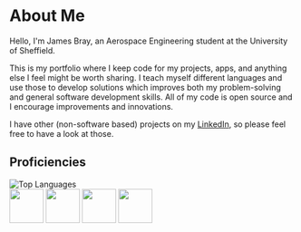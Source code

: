 # About Me
Hello, I'm James Bray, an Aerospace Engineering student at the University of Sheffield. 

This is my portfolio where I keep code for my projects, apps, and anything else I feel might be worth sharing. I teach myself different languages and use those to develop solutions which improves both my problem-solving and general software development skills. All of my code is open source and I encourage improvements and innovations.

I have other (non-software based) projects on my [LinkedIn](https://www.linkedin.com/in/jamesbray03), so please feel free to have a look at those.

## Proficiencies

<div>
  <img src="https://github-readme-stats.vercel.app/api/top-langs/?username=James-Bray19&theme=dark&layout=compact" alt="Top Languages" />
<div>
  <img src="https://github.com/James-Bray19/James-Bray19/assets/47334864/001e9cef-36d5-41a2-a5ba-e08a78ddc6be" height="60" />
  <img src="https://github.com/James-Bray19/James-Bray19/assets/47334864/f33d41e0-b042-43e0-9b8d-ca8d32d5eb1b" height="60" />
  <img src="https://github.com/James-Bray19/James-Bray19/assets/47334864/66a03db9-c468-4d44-a781-43d6c550abdd" height="60" />
  <img src="https://github.com/James-Bray19/James-Bray19/assets/47334864/738fe4e9-d8c0-41a6-bde4-e44146fe8d6f" height="60" />
</div>
